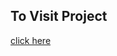<h2>To Visit Project</h2>
<a href="https://sushantbharsawade.github.io/Loan-Calculator/">click here</a>
